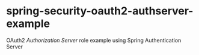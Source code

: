# spring-security-oauth2-authserver-example
OAuth2 *Authorization Server* role example using Spring Authentication Server
